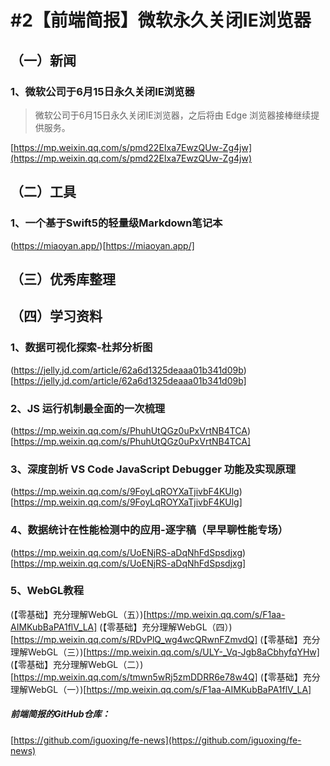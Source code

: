 # #2【前端简报】微软永久关闭IE浏览器



## （一）新闻

### 1、微软公司于6月15日永久关闭IE浏览器

> 微软公司于6月15日永久关闭IE浏览器，之后将由 Edge 浏览器接棒继续提供服务。

[https://mp.weixin.qq.com/s/pmd22EIxa7EwzQUw-Zg4jw](https://mp.weixin.qq.com/s/pmd22EIxa7EwzQUw-Zg4jw)


## （二）工具

### 1、一个基于Swift5的轻量级Markdown笔记本

(https://miaoyan.app/)[https://miaoyan.app/]


## （三）优秀库整理


## （四）学习资料

### 1、数据可视化探索-杜邦分析图

(https://jelly.jd.com/article/62a6d1325deaaa01b341d09b)[https://jelly.jd.com/article/62a6d1325deaaa01b341d09b]

### 2、JS 运行机制最全面的一次梳理

(https://mp.weixin.qq.com/s/PhuhUtQGz0uPxVrtNB4TCA)[https://mp.weixin.qq.com/s/PhuhUtQGz0uPxVrtNB4TCA]

### 3、深度剖析 VS Code JavaScript Debugger 功能及实现原理

(https://mp.weixin.qq.com/s/9FoyLqROYXaTjivbF4KUlg)[https://mp.weixin.qq.com/s/9FoyLqROYXaTjivbF4KUlg]

### 4、数据统计在性能检测中的应用-逐字稿（早早聊性能专场）

(https://mp.weixin.qq.com/s/UoENjRS-aDqNhFdSpsdjxg)[https://mp.weixin.qq.com/s/UoENjRS-aDqNhFdSpsdjxg]

### 5、WebGL教程

(【零基础】充分理解WebGL（五）)[https://mp.weixin.qq.com/s/F1aa-AIMKubBaPA1flV_LA]
(【零基础】充分理解WebGL（四）)[https://mp.weixin.qq.com/s/RDvPlQ_wg4wcQRwnFZmvdQ]
(【零基础】充分理解WebGL（三）)[https://mp.weixin.qq.com/s/ULY-_Vq-Jgb8aCbhyfqYHw]
(【零基础】充分理解WebGL（二）)[https://mp.weixin.qq.com/s/tmwn5wRj5zmDDRR6e78w4Q]
(【零基础】充分理解WebGL（一）)[https://mp.weixin.qq.com/s/F1aa-AIMKubBaPA1flV_LA]

##### 前端简报的GitHub仓库：

[https://github.com/iguoxing/fe-news](https://github.com/iguoxing/fe-news)













